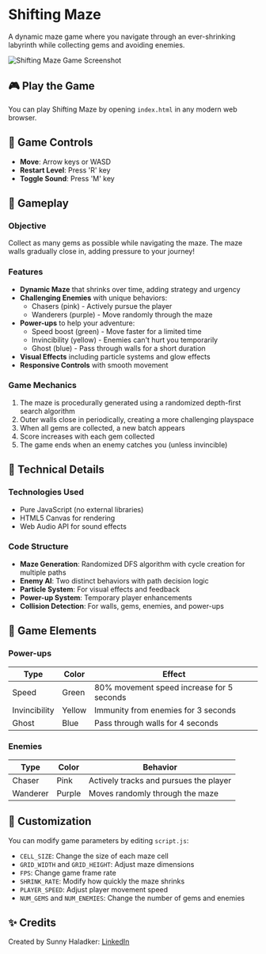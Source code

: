 # Shifting Maze

A dynamic maze game where you navigate through an ever-shrinking labyrinth while collecting gems and avoiding enemies.

![Shifting Maze Game Screenshot](screenshot.png)

## 🎮 Play the Game

You can play Shifting Maze by opening `index.html` in any modern web browser.

## 🔑 Game Controls

- **Move**: Arrow keys or WASD
- **Restart Level**: Press 'R' key
- **Toggle Sound**: Press 'M' key

## 🎯 Gameplay

### Objective
Collect as many gems as possible while navigating the maze. The maze walls gradually close in, adding pressure to your journey!

### Features
- **Dynamic Maze** that shrinks over time, adding strategy and urgency
- **Challenging Enemies** with unique behaviors:
  - Chasers (pink) - Actively pursue the player
  - Wanderers (purple) - Move randomly through the maze
- **Power-ups** to help your adventure:
  - Speed boost (green) - Move faster for a limited time
  - Invincibility (yellow) - Enemies can't hurt you temporarily
  - Ghost (blue) - Pass through walls for a short duration
- **Visual Effects** including particle systems and glow effects
- **Responsive Controls** with smooth movement

### Game Mechanics
1. The maze is procedurally generated using a randomized depth-first search algorithm
2. Outer walls close in periodically, creating a more challenging playspace
3. When all gems are collected, a new batch appears
4. Score increases with each gem collected
5. The game ends when an enemy catches you (unless invincible)

## 🚀 Technical Details

### Technologies Used
- Pure JavaScript (no external libraries)
- HTML5 Canvas for rendering
- Web Audio API for sound effects

### Code Structure
- **Maze Generation**: Randomized DFS algorithm with cycle creation for multiple paths
- **Enemy AI**: Two distinct behaviors with path decision logic
- **Particle System**: For visual effects and feedback
- **Power-up System**: Temporary player enhancements
- **Collision Detection**: For walls, gems, enemies, and power-ups

## 🧩 Game Elements

### Power-ups
| Type | Color | Effect |
|------|-------|--------|
| Speed | Green | 80% movement speed increase for 5 seconds |
| Invincibility | Yellow | Immunity from enemies for 3 seconds |
| Ghost | Blue | Pass through walls for 4 seconds |

### Enemies
| Type | Color | Behavior |
|------|-------|----------|
| Chaser | Pink | Actively tracks and pursues the player |
| Wanderer | Purple | Moves randomly through the maze |

## 🔧 Customization

You can modify game parameters by editing `script.js`:
- `CELL_SIZE`: Change the size of each maze cell
- `GRID_WIDTH` and `GRID_HEIGHT`: Adjust maze dimensions
- `FPS`: Change game frame rate
- `SHRINK_RATE`: Modify how quickly the maze shrinks
- `PLAYER_SPEED`: Adjust player movement speed
- `NUM_GEMS` and `NUM_ENEMIES`: Change the number of gems and enemies

## ✨ Credits

Created by Sunny Haladker: [LinkedIn](https://www.linkedin.com/in/sunnyhaladker/)
